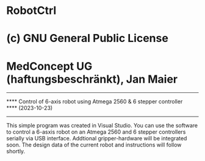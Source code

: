 # RobotCtrl
# (c) GNU General Public License
# MedConcept UG (haftungsbeschränkt), Jan Maier

**********************************************************************************
****   Control of 6-axis robot using Atmega 2560 &amp; 6 stepper controller       
****   (2023-10-23)                                                               
**********************************************************************************

This simple program was created in Visual Studio. 
You can use the software to control a 6-asxis robot on an Atmega 2560 and 6 stepper controllers serially via USB interface.
Addtional gripper-hardware will be integrated soon.
The design data of the current robot and instructions will follow shortly.

